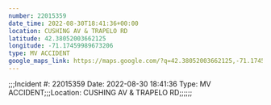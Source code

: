 ```yaml
---
number: 22015359
date_time: 2022-08-30T18:41:36+00:00
location: CUSHING AV & TRAPELO RD
latitude: 42.38052003662125
longitude: -71.17459989673206
type: MV ACCIDENT
google_maps_link: https://maps.google.com/?q=42.38052003662125,-71.17459989673206
---
```


;;;Incident #: 22015359  Date: 2022-08-30 18:41:36   Type: MV ACCIDENT;;;Location: CUSHING AV & TRAPELO RD;;;;;;
